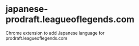 # japanese-prodraft.leagueoflegends.com
Chrome extension to add Japanese language for prodraft.leagueoflegends.com
